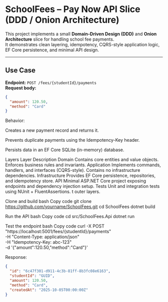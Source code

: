 
# SchoolFees – Pay Now API Slice (DDD / Onion Architecture)

This project implements a small **Domain-Driven Design (DDD)** and **Onion Architecture** slice for handling school fee payments.  
It demonstrates clean layering, idempotency, CQRS-style application logic, EF Core persistence, and minimal API design.

---

## Use Case

**Endpoint:** `POST /fees/{studentId}/payments`  
**Request body:**
```json
{
  "amount": 120.50,
  "method": "Card"
}
```
Behavior:

Creates a new payment record and returns it.

Prevents duplicate payments using the Idempotency-Key header.

Persists data in an EF Core SQLite (in-memory) database.

Layers
Layer	Description
Domain	Contains core entities and value objects. Enforces business rules and invariants.
Application	Implements commands, handlers, and interfaces (CQRS-style). Contains no infrastructure dependencies.
Infrastructure	Provides EF Core persistence, repositories, and idempotency store.
API	Minimal ASP.NET Core project exposing endpoints and dependency injection setup.
Tests	Unit and integration tests using NUnit + FluentAssertions.
t outer layers.


Clone and build
bash
Copy code
git clone https://github.com/yourname/SchoolFees.git
cd SchoolFees
dotnet build

Run the API
bash
Copy code
cd src/SchoolFees.Api
dotnet run

Test the endpoint
bash
Copy code
curl -X POST "https://localhost:5001/fees/{studentId}/payments" \
-H "Content-Type: application/json" \
-H "Idempotency-Key: abc-123" \
-d '{"amount":120.50,"method":"Card"}'

Response:

```json
{
  "id": "6c47f301-d911-4c3b-81ff-8b3fc08e6163",
  "studentId": "GUID",
  "amount": 120.50,
  "method": "Card",
  "createdAt": "2025-10-05T00:00:00Z"
}
```
